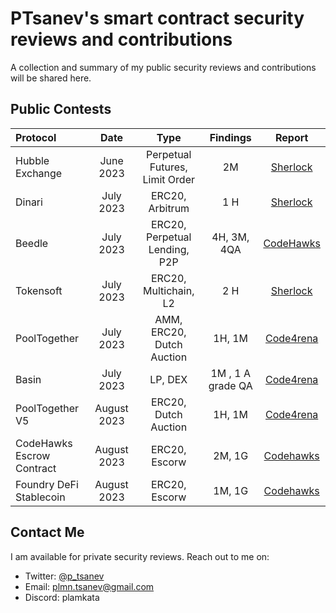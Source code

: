 # PTsanev's smart contract security reviews and contributions
A collection and summary of my public security reviews and contributions will be shared here.

## Public Contests
| Protocol           | Date       | Type                | Findings             | Report      |
| :----------------- | :---------:| :-----------------: | :------------------: | :---------: |
| Hubble Exchange        |  June 2023 |  Perpetual Futures, Limit Order  |  2M  | [Sherlock](https://audits.sherlock.xyz/contests/72/report)  |
| Dinari        |  July 2023  |  ERC20, Arbitrum   |  1 H           | [Sherlock](https://audits.sherlock.xyz/contests/98/report)   |
| Beedle        |  July 2023  |  ERC20, Perpetual Lending, P2P   |  4H, 3M, 4QA | [CodeHawks](https://www.codehawks.com/report/clkbo1fa20009jr08nyyf9wbx)   |
| Tokensoft        |  July 2023  |  ERC20, Multichain, L2   |  2 H           | [Sherlock](https://audits.sherlock.xyz/contests/100/report)   |
| PoolTogether        |  July 2023  |  AMM, ERC20, Dutch Auction   |  1H, 1M           | [Code4rena]()   |
| Basin        |  July 2023  |  LP, DEX   |  1M , 1 A grade QA            | [Code4rena]()   |
| PoolTogether V5        |  August 2023  |  ERC20, Dutch Auction   |  1H, 1M           | [Code4rena]()   |
| CodeHawks Escrow Contract        |  August 2023  |  ERC20, Escorw   |  2M, 1G           | [Codehawks](https://www.codehawks.com/report/cljyfxlc40003jq082s0wemya)   |
| Foundry DeFi Stablecoin        |  August 2023  |  ERC20, Escorw   |  1M, 1G           | [Codehawks](https://www.codehawks.com/report/cljx3b9390009liqwuedkn0m0)   |



## Contact Me
I am available for private security reviews. Reach out to me on:
  - Twitter: [@p_tsanev](https://twitter.com/p_tsanev)
  - Email: plmn.tsanev@gmail.com
  - Discord: plamkata

